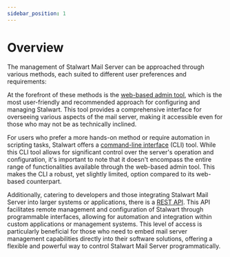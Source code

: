 ```yaml
---
sidebar_position: 1
---
```


# Overview

The management of Stalwart Mail Server can be approached through various methods, each suited to different user preferences and requirements:

At the forefront of these methods is the [web-based admin tool](/docs/management/webadmin/overview), which is the most user-friendly and recommended approach for configuring and managing Stalwart. This tool provides a comprehensive interface for overseeing various aspects of the mail server, making it accessible even for those who may not be as technically inclined.

For users who prefer a more hands-on method or require automation in scripting tasks, Stalwart offers a [command-line interface](/docs/management/cli/overview) (CLI) tool. While this CLI tool allows for significant control over the server's operation and configuration, it's important to note that it doesn't encompass the entire range of functionalities available through the web-based admin tool. This makes the CLI a robust, yet slightly limited, option compared to its web-based counterpart.

Additionally, catering to developers and those integrating Stalwart Mail Server into larger systems or applications, there is a [REST API](/docs/api/management/overview). This API facilitates remote management and configuration of Stalwart through programmable interfaces, allowing for automation and integration within custom applications or management systems. This level of access is particularly beneficial for those who need to embed mail server management capabilities directly into their software solutions, offering a flexible and powerful way to control Stalwart Mail Server programmatically.

